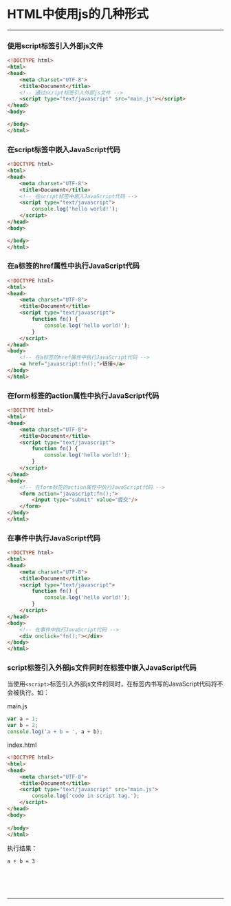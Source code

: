 # HTML中使用js的几种形式

---

### 使用script标签引入外部js文件

~~~html
<!DOCTYPE html>
<html>
<head>
	<meta charset="UTF-8">
	<title>Document</title>
    <!-- 通过script标签引入外部js文件 -->
	<script type="text/javascript" src="main.js"></script>
</head>
<body>

</body>
</html>
~~~

### 在script标签中嵌入JavaScript代码

~~~html
<!DOCTYPE html>
<html>
<head>
	<meta charset="UTF-8">
	<title>Document</title>
    <!-- 在script标签中嵌入JavaScript代码 -->
    <script type="text/javascript">
		console.log('hello world!');
	</script>
</head>
<body>

</body>
</html>
~~~

### 在a标签的href属性中执行JavaScript代码

~~~html
<!DOCTYPE html>
<html>
<head>
	<meta charset="UTF-8">
	<title>Document</title>
    <script type="text/javascript">
        function fn() {
            console.log('hello world!');
        }
	</script>
</head>
<body>
    <!-- 在a标签的href属性中执行JavaScript代码 -->
	<a href="javascript:fn();">链接</a>
</body>
</html>
~~~

### 在form标签的action属性中执行JavaScript代码

~~~html
<!DOCTYPE html>
<html>
<head>
	<meta charset="UTF-8">
	<title>Document</title>
    <script type="text/javascript">
        function fn() {
            console.log('hello world!');
        }
	</script>
</head>
<body>
    <!-- 在form标签的action属性中执行JavaScript代码 -->
    <form action="javascript:fn();">
        <input type="submit" value="提交"/>
    </form>
</body>
</html>
~~~

### 在事件中执行JavaScript代码

~~~html
<!DOCTYPE html>
<html>
<head>
	<meta charset="UTF-8">
	<title>Document</title>
    <script type="text/javascript">
        function fn() {
            console.log('hello world!');
        }
	</script>
</head>
<body>
    <!-- 在事件中执行JavaScript代码 -->
    <div onclick="fn();"></div>
</body>
</html>
~~~

### script标签引入外部js文件同时在标签中嵌入JavaScript代码

当使用`<script>`标签引入外部js文件的同时，在标签内书写的JavaScript代码将不会被执行。如：

main.js

~~~javascript
var a = 1;
var b = 2;
console.log('a + b = ', a + b);
~~~

index.html

~~~html
<!DOCTYPE html>
<html>
<head>
	<meta charset="UTF-8">
	<title>Document</title>
	<script type="text/javascript" src="main.js">
		console.log('code in script tag.');
	</script>
</head>
<body>
	
</body>
</html>
~~~

执行结果：

~~~plaintext
a + b = 3
~~~



<br/><br/><br/>

---

